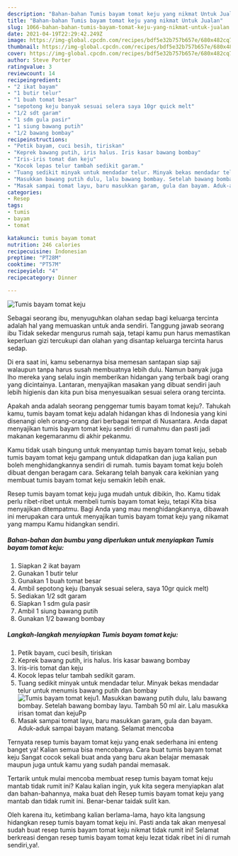 ```yaml
---
description: "Bahan-bahan Tumis bayam tomat keju yang nikmat Untuk Jualan"
title: "Bahan-bahan Tumis bayam tomat keju yang nikmat Untuk Jualan"
slug: 1066-bahan-bahan-tumis-bayam-tomat-keju-yang-nikmat-untuk-jualan
date: 2021-04-19T22:29:42.249Z
image: https://img-global.cpcdn.com/recipes/bdf5e32b757b657e/680x482cq70/tumis-bayam-tomat-keju-foto-resep-utama.jpg
thumbnail: https://img-global.cpcdn.com/recipes/bdf5e32b757b657e/680x482cq70/tumis-bayam-tomat-keju-foto-resep-utama.jpg
cover: https://img-global.cpcdn.com/recipes/bdf5e32b757b657e/680x482cq70/tumis-bayam-tomat-keju-foto-resep-utama.jpg
author: Steve Porter
ratingvalue: 3
reviewcount: 14
recipeingredient:
- "2 ikat bayam"
- "1 butir telur"
- "1 buah tomat besar"
- "sepotong keju banyak sesuai selera saya 10gr quick melt"
- "1/2 sdt garam"
- "1 sdm gula pasir"
- "1 siung bawang putih"
- "1/2 bawang bombay"
recipeinstructions:
- "Petik bayam, cuci besih, tiriskan"
- "Keprek bawang putih, iris halus. Iris kasar bawang bombay"
- "Iris-iris tomat dan keju"
- "Kocok lepas telur tambah sedikit garam."
- "Tuang sedikit minyak untuk mendadar telur. Minyak bekas mendadar telur untuk menumis bawang putih dan bombay"
- "Masukkan bawang putih dulu, lalu bawang bombay. Setelah bawang bombay layu. Tambah 50 ml air. Lalu masukka irisan tomat dan kejuPp"
- "Masak sampai tomat layu, baru masukkan garam, gula dan bayam. Aduk-aduk sampai bayam matang. Selamat mencoba"
categories:
- Resep
tags:
- tumis
- bayam
- tomat

katakunci: tumis bayam tomat 
nutrition: 246 calories
recipecuisine: Indonesian
preptime: "PT28M"
cooktime: "PT57M"
recipeyield: "4"
recipecategory: Dinner

---
```



![Tumis bayam tomat keju](https://img-global.cpcdn.com/recipes/bdf5e32b757b657e/680x482cq70/tumis-bayam-tomat-keju-foto-resep-utama.jpg)

Sebagai seorang ibu, menyuguhkan olahan sedap bagi keluarga tercinta adalah hal yang memuaskan untuk anda sendiri. Tanggung jawab seorang ibu Tidak sekedar mengurus rumah saja, tetapi kamu pun harus memastikan keperluan gizi tercukupi dan olahan yang disantap keluarga tercinta harus sedap.

Di era  saat ini, kamu sebenarnya bisa memesan santapan siap saji walaupun tanpa harus susah membuatnya lebih dulu. Namun banyak juga lho mereka yang selalu ingin memberikan hidangan yang terbaik bagi orang yang dicintainya. Lantaran, menyajikan masakan yang dibuat sendiri jauh lebih higienis dan kita pun bisa menyesuaikan sesuai selera orang tercinta. 



Apakah anda adalah seorang penggemar tumis bayam tomat keju?. Tahukah kamu, tumis bayam tomat keju adalah hidangan khas di Indonesia yang kini disenangi oleh orang-orang dari berbagai tempat di Nusantara. Anda dapat menyajikan tumis bayam tomat keju sendiri di rumahmu dan pasti jadi makanan kegemaranmu di akhir pekanmu.

Kamu tidak usah bingung untuk menyantap tumis bayam tomat keju, sebab tumis bayam tomat keju gampang untuk didapatkan dan juga kalian pun boleh menghidangkannya sendiri di rumah. tumis bayam tomat keju boleh dibuat dengan beragam cara. Sekarang telah banyak cara kekinian yang membuat tumis bayam tomat keju semakin lebih enak.

Resep tumis bayam tomat keju juga mudah untuk dibikin, lho. Kamu tidak perlu ribet-ribet untuk membeli tumis bayam tomat keju, tetapi Kita bisa menyajikan ditempatmu. Bagi Anda yang mau menghidangkannya, dibawah ini merupakan cara untuk menyajikan tumis bayam tomat keju yang nikamat yang mampu Kamu hidangkan sendiri.

<!--inarticleads1-->

##### Bahan-bahan dan bumbu yang diperlukan untuk menyiapkan Tumis bayam tomat keju:

1. Siapkan 2 ikat bayam
1. Gunakan 1 butir telur
1. Gunakan 1 buah tomat besar
1. Ambil sepotong keju (banyak sesuai selera, saya 10gr quick melt)
1. Sediakan 1/2 sdt garam
1. Siapkan 1 sdm gula pasir
1. Ambil 1 siung bawang putih
1. Gunakan 1/2 bawang bombay




<!--inarticleads2-->

##### Langkah-langkah menyiapkan Tumis bayam tomat keju:

1. Petik bayam, cuci besih, tiriskan
1. Keprek bawang putih, iris halus. Iris kasar bawang bombay
1. Iris-iris tomat dan keju
1. Kocok lepas telur tambah sedikit garam.
1. Tuang sedikit minyak untuk mendadar telur. Minyak bekas mendadar telur untuk menumis bawang putih dan bombay
<img src="https://img-global.cpcdn.com/steps/8a7c35229950c7b8/160x128cq70/tumis-bayam-tomat-keju-langkah-memasak-5-foto.jpg" alt="Tumis bayam tomat keju">1. Masukkan bawang putih dulu, lalu bawang bombay. Setelah bawang bombay layu. Tambah 50 ml air. Lalu masukka irisan tomat dan kejuPp
1. Masak sampai tomat layu, baru masukkan garam, gula dan bayam. Aduk-aduk sampai bayam matang. Selamat mencoba




Ternyata resep tumis bayam tomat keju yang enak sederhana ini enteng banget ya! Kalian semua bisa mencobanya. Cara buat tumis bayam tomat keju Sangat cocok sekali buat anda yang baru akan belajar memasak maupun juga untuk kamu yang sudah pandai memasak.

Tertarik untuk mulai mencoba membuat resep tumis bayam tomat keju mantab tidak rumit ini? Kalau kalian ingin, yuk kita segera menyiapkan alat dan bahan-bahannya, maka buat deh Resep tumis bayam tomat keju yang mantab dan tidak rumit ini. Benar-benar taidak sulit kan. 

Oleh karena itu, ketimbang kalian berlama-lama, hayo kita langsung hidangkan resep tumis bayam tomat keju ini. Pasti anda tak akan menyesal sudah buat resep tumis bayam tomat keju nikmat tidak rumit ini! Selamat berkreasi dengan resep tumis bayam tomat keju lezat tidak ribet ini di rumah sendiri,ya!.

